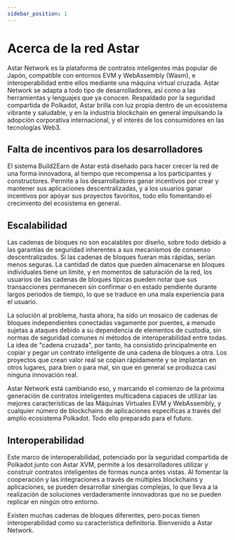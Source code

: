 ```yaml
---
sidebar_position: 1
---
```


# Acerca de la red Astar

[Astar Network]: https://astar.network/

Astar Network es la plataforma de contratos inteligentes más popular de Japón, compatible con entornos EVM y WebAssembly (Wasm), e interoperabilidad entre ellos mediante una máquina virtual cruzada. Astar Network se adapta a todo tipo de desarrolladores, así como a las herramientas y lenguajes que ya conocen. Respaldado por la seguridad compartida de Polkadot, Astar brilla con luz propia dentro de un ecosistema vibrante y saludable, y en la industria blockchain en general impulsando la adopción corporativa internacional, y el interés de los consumidores en las tecnologías Web3.

## Falta de incentivos para los desarrolladores

El sistema Build2Earn de Astar está diseñado para hacer crecer la red de una forma innovadora, al tiempo que recompensa a los participantes y constructores. Permite a los desarrolladores ganar incentivos por crear y mantener sus aplicaciones descentralizadas, y a los usuarios ganar incentivos por apoyar sus proyectos favoritos, todo ello fomentando el crecimiento del ecosistema en general.

## Escalabilidad

Las cadenas de bloques no son escalables por diseño, sobre todo debido a las garantías de seguridad inherentes a sus mecanismos de consenso descentralizados. Si las cadenas de bloques fueran más rápidas, serían menos seguras. La cantidad de datos que pueden almacenarse en bloques individuales tiene un límite, y en momentos de saturación de la red, los usuarios de las cadenas de bloques típicas pueden notar que sus transacciones permanecen sin confirmar o en estado pendiente durante largos periodos de tiempo, lo que se traduce en una mala experiencia para el usuario.

La solución al problema, hasta ahora, ha sido un mosaico de cadenas de bloques independientes conectadas vagamente por puentes, a menudo sujetas a ataques debido a su dependencia de elementos de custodia, sin normas de seguridad comunes ni métodos de interoperabilidad entre todas. La idea de "cadena cruzada", por tanto, ha consistido principalmente en copiar y pegar un contrato inteligente de una cadena de bloques a otra. Los proyectos que crean valor real se copian rápidamente y se implantan en otros lugares, para bien o para mal, sin que en general se produzca casi ninguna innovación real.

Astar Network está cambiando eso, y marcando el comienzo de la próxima generación de contratos inteligentes multicadena capaces de utilizar las mejores características de las Máquinas Virtuales EVM y WebAssembly, y cualquier número de blockchains de aplicaciones específicas a través del amplio ecosistema Polkadot. Todo ello preparado para el futuro.

## Interoperabilidad

Este marco de interoperabilidad, potenciado por la seguridad compartida de Polkadot junto con Astar XVM, permite a los desarrolladores utilizar y construir contratos inteligentes de formas nunca antes vistas. Al fomentar la cooperación y las integraciones a través de múltiples blockchains y aplicaciones, se pueden desarrollar sinergias complejas, lo que lleva a la realización de soluciones verdaderamente innovadoras que no se pueden replicar en ningún otro entorno.

Existen muchas cadenas de bloques diferentes, pero pocas tienen interoperabilidad como su característica definitoria. Bienvenido a Astar Network.
